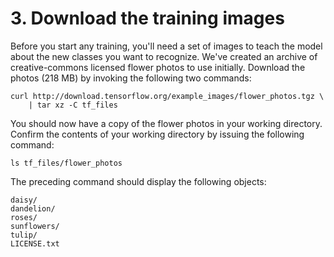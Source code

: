 # 3. Download the training images

Before you start any training, you'll need a set of images to teach the model about the new classes you want to recognize. We've created an archive of creative-commons licensed flower photos to use initially. Download the photos (218 MB) by invoking the following two commands:

```
curl http://download.tensorflow.org/example_images/flower_photos.tgz \
    | tar xz -C tf_files
```

You should now have a copy of the flower photos in your working directory. Confirm the contents of your working directory by issuing the following command:

```
ls tf_files/flower_photos
```

The preceding command should display the following objects:

```
daisy/
dandelion/
roses/
sunflowers/
tulip/
LICENSE.txt
```